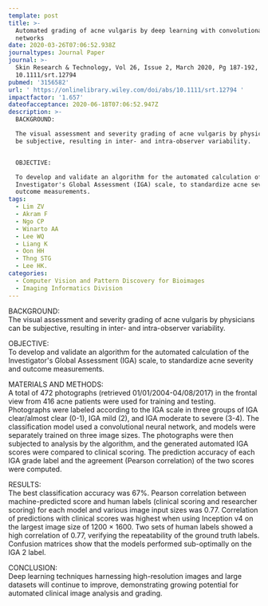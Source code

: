 ```yaml
---
template: post
title: >-
  Automated grading of acne vulgaris by deep learning with convolutional neural
  networks
date: 2020-03-26T07:06:52.938Z
journaltypes: Journal Paper
journal: >-
  Skin Research & Technology, Vol 26, Issue 2, March 2020, Pg 187-192, doi:
  10.1111/srt.12794 
pubmed: '3156582'
url: ' https://onlinelibrary.wiley.com/doi/abs/10.1111/srt.12794 '
impactfactor: '1.657'
dateofacceptance: 2020-06-18T07:06:52.947Z
description: >-
  BACKGROUND:

  The visual assessment and severity grading of acne vulgaris by physicians can
  be subjective, resulting in inter- and intra-observer variability.


  OBJECTIVE:

  To develop and validate an algorithm for the automated calculation of the
  Investigator's Global Assessment (IGA) scale, to standardize acne severity and
  outcome measurements.
tags:
  - Lim ZV
  - Akram F
  - Ngo CP
  - Winarto AA
  - Lee WQ
  - Liang K
  - Oon HH
  - Thng STG
  - Lee HK.
categories:
  - Computer Vision and Pattern Discovery for Bioimages
  - Imaging Informatics Division
---
```

<!--StartFragment-->

BACKGROUND:\
The visual assessment and severity grading of acne vulgaris by physicians can be subjective, resulting in inter- and intra-observer variability.

OBJECTIVE:\
To develop and validate an algorithm for the automated calculation of the Investigator's Global Assessment (IGA) scale, to standardize acne severity and outcome measurements.

MATERIALS AND METHODS:\
A total of 472 photographs (retrieved 01/01/2004-04/08/2017) in the frontal view from 416 acne patients were used for training and testing. Photographs were labeled according to the IGA scale in three groups of IGA clear/almost clear (0-1), IGA mild (2), and IGA moderate to severe (3-4). The classification model used a convolutional neural network, and models were separately trained on three image sizes. The photographs were then subjected to analysis by the algorithm, and the generated automated IGA scores were compared to clinical scoring. The prediction accuracy of each IGA grade label and the agreement (Pearson correlation) of the two scores were computed.

RESULTS:\
The best classification accuracy was 67%. Pearson correlation between machine-predicted score and human labels (clinical scoring and researcher scoring) for each model and various image input sizes was 0.77. Correlation of predictions with clinical scores was highest when using Inception v4 on the largest image size of 1200 × 1600. Two sets of human labels showed a high correlation of 0.77, verifying the repeatability of the ground truth labels. Confusion matrices show that the models performed sub-optimally on the IGA 2 label.

CONCLUSION:\
Deep learning techniques harnessing high-resolution images and large datasets will continue to improve, demonstrating growing potential for automated clinical image analysis and grading.

<!--EndFragment-->
